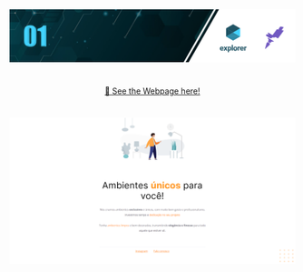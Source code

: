 <img src="https://raw.githubusercontent.com/jacksonMarcelinoFreitas/Moveis_Customizaveis/master/images/Capa%20Readme%201.png"/>

#

<p style="text-align:center;"><a  href="https://jacksonmarcelinofreitas.github.io/Moveis_Customizaveis/">👀 See the Webpage here!</a></p>

#

<img width=1080 src="https://raw.githubusercontent.com/jacksonMarcelinoFreitas/Moveis_Customizaveis/master/images/project_print.png"/>